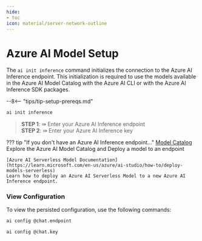 ```yaml
---
hide:
- toc
icon: material/server-network-outline
---
```


# Azure AI Model Setup

The `ai init inference` command initializes the connection to the Azure AI Inference endpoint. This initialization is required to use the models available in the Azure AI Model Catalog with the Azure AI CLI or with the Azure AI Inference SDK packages.

--8<-- "tips/tip-setup-prereqs.md"

``` bash title="Initialize connection to Azure AI Inference Endpoint"
ai init inference
```

> **STEP 1**: ⇛ Enter your Azure AI Inference endpoint  
> **STEP 2**: ⇛ Enter your Azure AI Inference key  

??? tip "If you don't have an Azure AI Inference endpoint..."
    [Model Catalog](https://ai.azure.com/explore/models)  
    Explore the Azure AI Model Catalog and Deploy a model to an endpoint

    [Azure AI Serverless Model Documentation](https://learn.microsoft.com/en-us/azure/ai-studio/how-to/deploy-models-serverless)  
    Learn how to deploy an Azure AI Serverless Model to a new Azure AI Inference endpoint.

### View Configuration

To view the persisted configuration, use the following commands:

``` bash title="Get chat endpoint"
ai config @chat.endpoint
```

``` bash title="Get chat key"
ai config @chat.key
```
